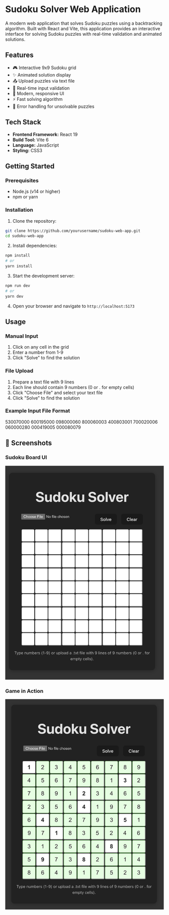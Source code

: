 # Sudoku Solver Web Application

A modern web application that solves Sudoku puzzles using a backtracking algorithm. Built with React and Vite, this application provides an interactive interface for solving Sudoku puzzles with real-time validation and animated solutions.

## Features

- 🎮 Interactive 9x9 Sudoku grid
- ✨ Animated solution display
- 📤 Upload puzzles via text file
- 🎯 Real-time input validation
- 🎨 Modern, responsive UI
- ⚡ Fast solving algorithm
- 🚫 Error handling for unsolvable puzzles

## Tech Stack

- **Frontend Framework:** React 19
- **Build Tool:** Vite 6
- **Language:** JavaScript
- **Styling:** CSS3

## Getting Started

### Prerequisites

- Node.js (v14 or higher)
- npm or yarn

### Installation

1. Clone the repository:
```bash
git clone https://github.com/yourusername/sudoku-web-app.git
cd sudoku-web-app
```

2. Install dependencies:
```bash
npm install
# or
yarn install
```

3. Start the development server:
```bash
npm run dev
# or
yarn dev
```

4. Open your browser and navigate to `http://localhost:5173`

## Usage

### Manual Input
1. Click on any cell in the grid
2. Enter a number from 1-9
3. Click "Solve" to find the solution

### File Upload
1. Prepare a text file with 9 lines
2. Each line should contain 9 numbers (0 or . for empty cells)
3. Click "Choose File" and select your text file
4. Click "Solve" to find the solution

### Example Input File Format

530070000
600195000
098000060
800060003
400803001
700020006
060000280
000419005
000080079

## 📸 Screenshots

### Sudoku Board UI
![Sudoku Board](assets/screenshot1.png)

### Game in Action
![Solver Running](assets/board-demo.png)



